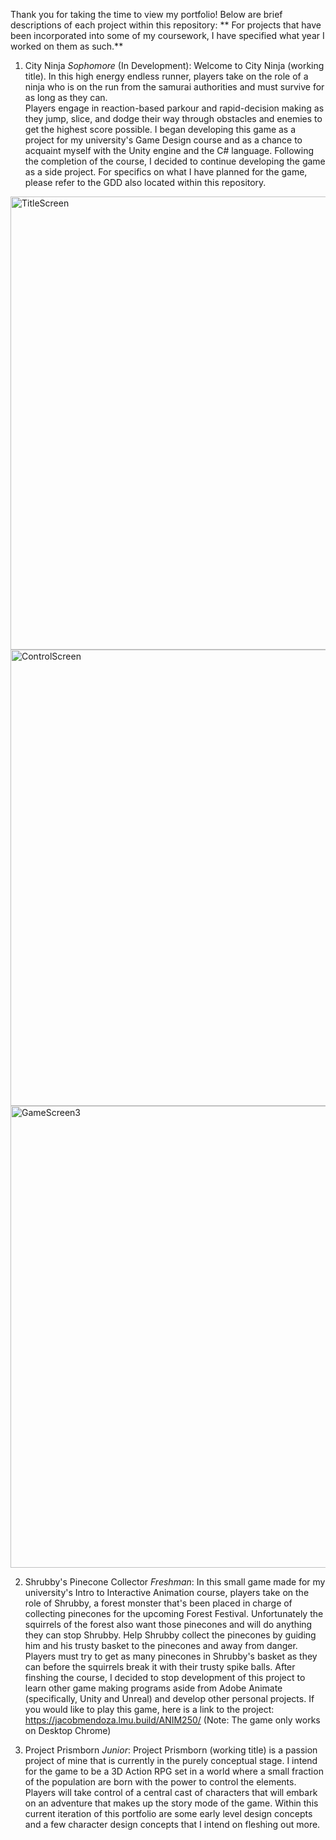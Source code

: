 Thank you for taking the time to view my portfolio!
Below are brief descriptions of each project within this repository:
** For projects that have been incorporated into some of my coursework, I have specified what year I worked on them as such.**

1. City Ninja _Sophomore_ (In Development):
   Welcome to City Ninja (working title). In this high energy endless runner, players take on the role of a ninja who is on the run from the samurai authorities and must survive for as long as they can.  
   Players engage in reaction-based parkour and rapid-decision making as they jump, slice, and dodge their way through obstacles and enemies to get the highest score possible.
   I began developing this game as a project for my university's Game Design course and as a chance to acquaint myself with the Unity engine and the C# language. Following the completion of the course,
   I decided to continue developing the game as a side project. For specifics on what I have planned for the game, please refer to the GDD also located within this repository.
<img width="725" alt="TitleScreen" src="https://github.com/user-attachments/assets/f1a2dd83-8955-43b4-a46f-ed730c5b5c25">
<img width="730" alt="ControlScreen" src="https://github.com/user-attachments/assets/7ac3aa80-0f3a-40b3-a306-5044913295fd">
<img width="739" alt="GameScreen3" src="https://github.com/user-attachments/assets/91796ec5-f94b-451b-83d0-2fbc68762761">

2. Shrubby's Pinecone Collector _Freshman_:
   In this small game made for my university's Intro to Interactive Animation course, players take on the role of Shrubby, a forest monster that's been placed in charge of collecting pinecones for the
   upcoming Forest Festival. Unfortunately the squirrels of the forest also want those pinecones and will do anything they can stop Shrubby. Help Shrubby collect the pinecones by guiding him and his trusty basket
   to the pinecones and away from danger. Players must try to get as many pinecones in Shrubby's basket as they can before the squirrels break it with their trusty spike balls. After finshing the course, I decided to
   stop development of this project to learn other game making programs aside from Adobe Animate (specifically, Unity and Unreal) and develop other personal projects. If you would like to play this game, here is a link
   to the project: https://jacobmendoza.lmu.build/ANIM250/ (Note: The game only works on Desktop Chrome)

3. Project Prismborn _Junior_:
   Project Prismborn (working title) is a passion project of mine that is currently in the purely conceptual stage. I intend for the game to be a 3D Action RPG set in a world where a small fraction of the population
   are born with the power to control the elements. Players will take control of a central cast of characters that will embark on an adventure that makes up the story mode of the game. Within this current iteration of this
   portfolio are some early level design concepts and a few character design concepts that I intend on fleshing out more.
